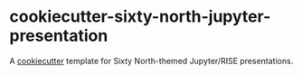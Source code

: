 # cookiecutter-sixty-north-jupyter-presentation

A [cookiecutter](https://github.com/audreyr/cookiecutter) template for Sixty
North-themed Jupyter/RISE presentations.
